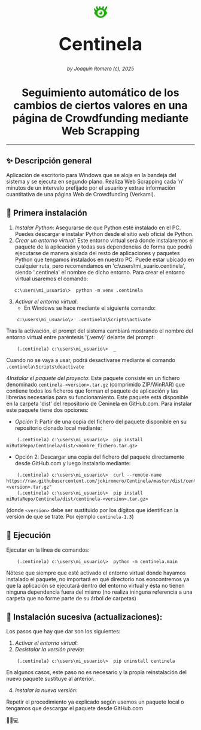 <h1 align="center">
   <img width="auto" height="35px" src="https://github.com/jokiromero/Centinela/blob/master/centinela/images/ojo_abierto.png"/>
   <p><font size="18px">Centinela</font></p>
</h1>
<p align="center"><font size="2"><i>by Joaquín Romero (c), 2025</i></font></p>
<h1 align="center">Seguimiento automático de los cambios de ciertos valores en una página de Crowdfunding mediante Web Scrapping</h1>

 
<hr />

## ✨ Descripción general  
Aplicación de escritorio para Windows que se aloja en la bandeja del sistema y se ejecuta en segundo plano.
Realiza Web Scrapping cada 'n' minutos de un intervalo prefijado por el usuario y extrae información cuantitativa de una página Web de Crowdfunding (Verkami).
  
##  🧩 Primera instalación  
1. *Instalar Python*: Asegurarse de que Python esté instalado en el PC. Puedes descargar e instalar Python desde el sitio web oficial de Python.
2. *Crear un entorno virtual*: Este entorno virtual será donde instalaremos el paquete de la aplicación y todas sus dependencias de forma que podrá ejecutarse de manera aislada del resto de aplicaciones y paquetes Python que tengamos instalados en nuestro PC. Puede estar ubicado en cualquier ruta, pero recomendamos en 'c:\users\mi_suario\.centinela', siendo '.centinela' el nombre de dicho entorno. Para crear el entorno virtual usaremos el comando: 
~~~
   c:\users\mi_usuario\>  python -m venv .centinela
~~~

3. *Activar el entorno virtual*:
    - En Windows se hace mediante el siguiente comando:
~~~
    c:\users\mi_usuario\>  .centinela\Scripts\activate 
~~~

Tras la activación, el prompt del sistema cambiará mostrando el nombre del entorno virtual entre paréntesis '(.venv)' delante del prompt:
~~~
    (.centinela) c:\users\mi_usuario\>  _ 
~~~

Cuando no se vaya a usar, podrá desactivarse mediante el comando ` .centinela\Scripts\deactivate `

4*Instalar el paquete del proyecto*: Este paquete consiste en un fichero denominado `centinela-<version>.tar.gz` (comprimido ZIP/WinRAR) que contiene todos los ficheros que forman el paquete de aplicación y las librerías necesarias para su funcionamiento. Este paquete está disponible en la carpeta 'dist' del repositorio de Ceninela en GitHub.com. Para instalar este paquete tiene dos opciones: 
- _Opción 1_: Partir de una copia del fichero del paquete disponible en su repositorio clonado local mediante: 
~~~
    (.centinela) c:\users\mi_usuario\>  pip install miRutaRepo/Centinela/dist/<nombre_fichero.tar.gz>
~~~
- Opción 2: Descargar una copia del fichero del paquete directamente desde GitHub.com y luego instalarlo mediante:
~~~
    (.centinela) c:\users\mi_usuario\>  curl --remote-name https://raw.githubusercontent.com/jokiromero/Centinela/master/dist/centinela-<version>.tar.gz" 
    (.centinela) c:\users\mi_usuario\>  pip install miRutaRepo/Centinela/dist/centinela-<version>.tar.gz>
~~~
(donde `<version>` debe ser sustituido por los dígitos que identifican la versión de que se trate. Por ejemplo `centinela-1.3`)

## 📜 Ejecución  
Ejecutar en la línea de comandos:
~~~
    (.centinela) c:\users\mi_usuario\>  python -m centinela.main
~~~

Nótese que siempre que esté activado el entorno virtual donde hayamos instalado el paquete, no importará en qué directorio nos eoncontremos ya que la aplicación se ejecutará dentro del entorno virtual y ésta no tienen ninguna dependencia fuera del mismo (no realiza ininguna referencia a una carpeta que no forme parte de su árbol de carpetas)

## 🔧 Instalación sucesiva (actualizaciones):

Los pasos que hay que dar son los siguientes:
1. *Activar el entorno virtual*:
2. *Desistalar la versión previa*:

~~~
    (.centinela) c:\users\mi_usuario\>  pip uninstall centinela 
~~~
En algunos casos, este paso no es necesario y la propia reinstalación del nuevo paquete sustituye al anterior.

4. *Instalar la nueva versión*:

Repetir el procedimiento ya explicado según usemos un paquete local o tengamos que descargar el paquete desde GitHub.com
 






🤝🌟💻

